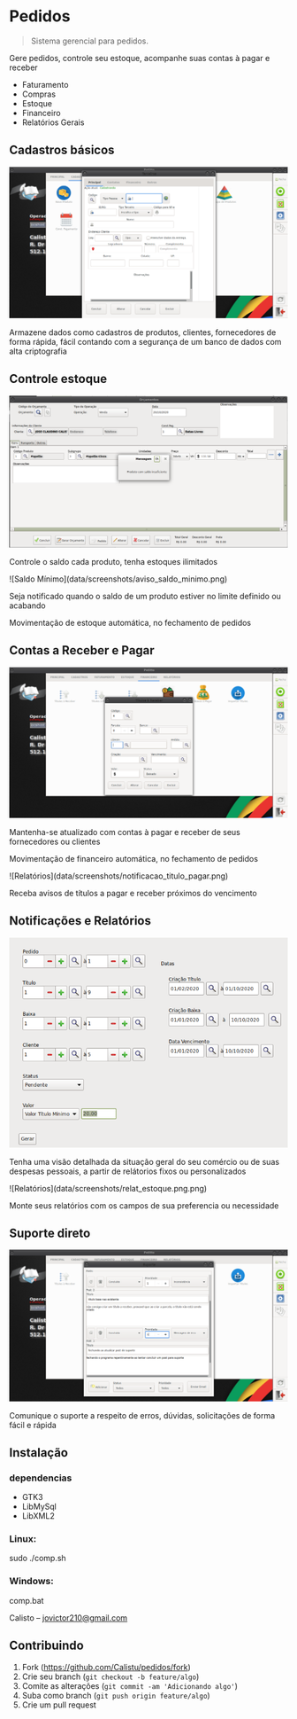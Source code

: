# Pedidos
> Sistema gerencial para pedidos.

<p>Gere pedidos, controle seu estoque, acompanhe suas contas à pagar e receber</p>
<ul>
<li>Faturamento</li>
<li>Compras</li>
<li>Estoque</li>
<li>Financeiro</li>
<li>Relatórios Gerais</li>
</ul>

## Cadastros básicos
![Terceiros](data/screenshots/terceiros_screen.png)
<p>Armazene dados como  cadastros de produtos, clientes, fornecedores de forma rápida, fácil contando com a segurança de um banco de dados com alta criptografia</p>

## Controle estoque
![Controle Estoque](data/screenshots/controle_saldo.png)
<p>Controle o saldo cada produto, tenha estoques ilimitados</p>
![Saldo Mínimo](data/screenshots/aviso_saldo_minimo.png)
<p>Seja notificado quando o saldo de um produto estiver no limite definido ou acabando</p>
<p>Movimentação de estoque automática, no fechamento de pedidos</p>

## Contas a Receber e Pagar
![Financeiro](data/screenshots/titulo_a_receber.png)
<p>Mantenha-se atualizado com contas à pagar e receber de seus fornecedores ou clientes</p>
<p>Movimentação de financeiro automática, no fechamento de pedidos</p>
![Relatórios](data/screenshots/notificacao_titulo_pagar.png)
<p>Receba avisos de títulos a pagar e receber próximos do vencimento</p>

## Notificações e Relatórios
![Relatórios](data/screenshots/relatorio_titulos.png)
<p>Tenha uma visão detalhada da situação geral do seu comércio ou de suas despesas pessoais, a partir de relátorios fixos ou personalizados</p>
![Relatórios](data/screenshots/relat_estoque.png.png)
<p>Monte seus relatórios com os campos de sua preferencia ou necessidade</p>

## Suporte direto
![Suporte](data/screenshots/suporte_screen.png)
<p>Comunique o suporte a respeito de erros, dúvidas, solicitações de forma fácil e rápida</p>

## Instalação

### dependencias
<ul>
<li>GTK3</li>
<li>LibMySql</li>
<li>LibXML2</li>
</ul>

<h3>Linux:</h3>
<p>sudo ./comp.sh</p>
<h3>Windows:</h3>
<p>comp.bat</p>

Calisto – jovictor210@gmail.com

## Contribuindo

1. Fork (<https://github.com/Calistu/pedidos/fork>)
2. Crie seu branch (`git checkout -b feature/algo`)
3. Comite as alterações (`git commit -am 'Adicionando algo'`)
4. Suba como branch (`git push origin feature/algo`)
5. Crie um pull request
